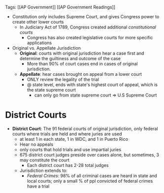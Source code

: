 Tags: [[AP Government]] [[AP Government Readings]]

- Constitution only includes Supreme Court, and gives Congress power to create other lower courts
	- In Judiciary Act of 1789, Congress created additional *constitutional courts*
		- Congress has also created legislative courts for more specific applications
- Original vs. Appellate Jurisdiction
	- **Original**: courts with original jurisdiction hear a case first and determine the guiltiness and outcome of the case
		- More than 90% of court cases end in cases of original jurisdiction.
	- **Appellate**: hear cases brought on appeal from a lower court
		- ONLY review the legality of the trial
		- @ state level, ends with state's highest court of appeal, which is the state supreme court
			- can only go from state supreme court => U.S Supreme Court


# District Courts
- **District Court**: The 91 federal courts of original jurisdiction, only federal courts where trials are held and where juries are used
	- at least 1 in each state, 1 in WDC, and 1 in Puerto Rico
	- Hear no appeals
	- only courts that hold trials and use impartial juries
	- 675 district court judges preside over cases alone, but sometimes, 3 may constitute the court
		- Each district court has 2-28 total judges
	- Jurisdiction extends to:
		- *Federal Crimes*: 98% of all criminal cases are heard in state and local courts; only a small % of ppl convicted of federal crimes have a trial